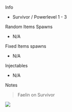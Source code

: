 Info

- Survivor / Powerlevel 1 - 3

Random Items Spawns

- N/A

Fixed Items spawns

- N/A

Injectables

- N/A

Notes

> Faelin on Survivor

![](info/mini-map.png)
